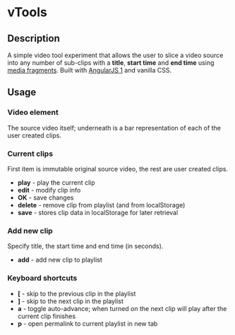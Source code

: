 # vTools

## Description
A simple video tool experiment that allows the user to slice a video source into any number of sub-clips with a **title**, **start time** and **end time** using [media fragments](https://www.w3.org/TR/media-frags/). Built with [AngularJS 1](https://angularjs.org/) and vanilla CSS.

## Usage
### Video element
The source video itself; underneath is a bar representation of each of the user created clips.

### Current clips
First item is immutable original source video, the rest are user created clips.
* **play** - play the current clip
* **edit** - modify clip info
* **OK** - save changes
* **delete** - remove clip from playlist (and from localStorage)
* **save** - stores clip data in localStorage for later retrieval

### Add new clip
Specify title, the start time and end time (in seconds).
* **add** - add new clip to playlist

### Keyboard shortcuts
* **[** - skip to the previous clip in the playlist
* **]** - skip to the next clip in the playlist
* **a** - toggle auto-advance; when turned on the next clip will play after the current clip finishes
* **p** - open permalink to current playlist in new tab